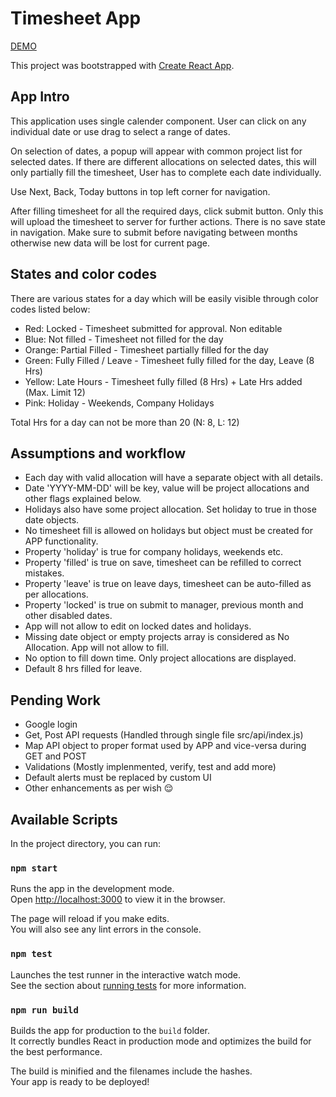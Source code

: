 # Timesheet App

[DEMO](http://achaljain.github.io/TimesheetApp)

This project was bootstrapped with [Create React App](https://github.com/facebook/create-react-app).

## App Intro

This application uses single calender component. User can click on any individual date or use drag to select a range of dates.

On selection of dates, a popup will appear with common project list for selected dates. If there are different allocations on selected dates, this will only partially fill the timesheet, User has to complete each date individually.

Use Next, Back, Today buttons in top left corner for navigation.

After filling timesheet for all the required days, click submit button. Only this will upload the timesheet to server for further actions. There is no save state in navigation. Make sure to submit before navigating between months otherwise new data will be lost for current page.

## States and color codes

There are various states for a day which will be easily visible through color codes listed below:

- Red: Locked - Timesheet submitted for approval. Non editable
- Blue: Not filled - Timesheet not filled for the day
- Orange: Partial Filled - Timesheet partially filled for the day
- Green: Fully Filled / Leave - Timesheet fully filled for the day, Leave (8 Hrs)
- Yellow: Late Hours - Timesheet fully filled (8 Hrs) + Late Hrs added (Max. Limit 12)
- Pink: Holiday - Weekends, Company Holidays

Total Hrs for a day can not be more than 20 (N: 8, L: 12)

## Assumptions and workflow
- Each day with valid allocation will have a separate object with all details.
- Date 'YYYY-MM-DD' will be key, value will be project allocations and other flags explained below.
- Holidays also have some project allocation. Set holiday to true in those date objects.
- No timesheet fill is allowed on holidays but object must be created for APP functionality.
- Property 'holiday' is true for company holidays, weekends etc.
- Property 'filled' is true on save, timesheet can be refilled to correct mistakes.
- Property 'leave' is true on leave days, timesheet can be auto-filled as per allocations.
- Property 'locked' is true on submit to manager, previous month and other disabled dates. 
- App will not allow to edit on locked dates and holidays.
- Missing date object or empty projects array is considered as No Allocation. App will not allow to fill.
- No option to fill down time. Only project allocations are displayed.
- Default 8 hrs filled for leave. 

## Pending Work
- Google login
- Get, Post API requests (Handled through single file src/api/index.js)
- Map API object to proper format used by APP and vice-versa during GET and POST
- Validations (Mostly implenmented, verify, test and add more)
- Default alerts must be replaced by custom UI
- Other enhancements as per wish :relieved:

## Available Scripts

In the project directory, you can run:

### `npm start`

Runs the app in the development mode.<br>
Open [http://localhost:3000](http://localhost:3000) to view it in the browser.

The page will reload if you make edits.<br>
You will also see any lint errors in the console.

### `npm test`

Launches the test runner in the interactive watch mode.<br>
See the section about [running tests](https://facebook.github.io/create-react-app/docs/running-tests) for more information.

### `npm run build`

Builds the app for production to the `build` folder.<br>
It correctly bundles React in production mode and optimizes the build for the best performance.

The build is minified and the filenames include the hashes.<br>
Your app is ready to be deployed!